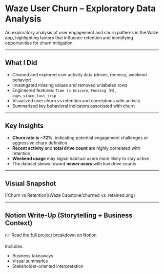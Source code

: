 # Waze User Churn – Exploratory Data Analysis

An exploratory analysis of user engagement and churn patterns in the Waze app, highlighting factors that influence retention and identifying opportunities for churn mitigation.

---

## What I Did

- Cleaned and explored user activity data (drives, recency, weekend behavior)
- Investigated missing values and removed unlabeled rows
- Engineered features: `Time to Unicorn`, `Funding (M)`, `days_since_last_trip`
- Visualized user churn vs retention and correlations with activity
- Summarized key behavioral indicators associated with churn

---

## Key Insights

- **Churn rate is ~72%**, indicating potential engagement challenges or aggressive churn definition
- **Recent activity** and **total drive count** are highly correlated with retention
- **Weekend usage** may signal habitual users more likely to stay active
- The dataset skews toward **newer users** with low drive counts

---

## Visual Snapshot

![Churn vs Retention](Waze Capstone/churned_vs_retained.png)

---

## Notion Write-Up (Storytelling + Business Context)

👉 [Read the full project breakdown on Notion](https://www.notion.so/Waze-User-Churn-Capstone-Project-1cd9764c600680768bc9e8d0ba1497d8?pvs=4)

Includes:
- Business takeaways
- Visual summaries
- Stakeholder-oriented interpretation
